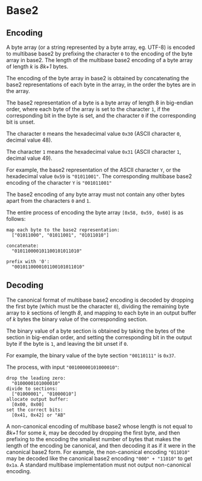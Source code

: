 # Base2

## Encoding

A byte array (or a string represented by a byte array, eg. UTF-8) is encoded to
multibase base2 by prefixing the character `0` to the encoding of the byte array
in base2. The length of the multibase base2 encoding of a byte array of length
_k_ is _8k+1_ bytes.

The encoding of the byte array in base2 is obtained by concatenating the base2
representations of each byte in the array, in the order the bytes are in the
array.

The base2 representation of a byte is a byte array of length 8 in big-endian
order, where each byte of the array is set to the character `1`, if the
corresponding bit in the byte is set, and the character `0` if the corresponding
bit is unset.

The character `0` means the hexadecimal value `0x30`
(ASCII character `0`, decimal value 48).

The character `1` means the hexadecimal value `0x31`
(ASCII character `1`, decimal value 49).

For example, the base2 representation of the ASCII character `Y`, or the
hexadecimal value `0x59` is `"01011001"`. The corresponding multibase base2
encoding of the character `Y` is `"001011001"`

The base2 encoding of any byte array must not contain any other bytes apart from
the characters `0` and `1`.

The entire process of encoding the byte array `[0x58, 0x59, 0x60]`
is as follows:

```
map each byte to the base2 representation:
  ["01011000", "01011001", "01011010"]

concatenate:
  "010110000101100101011010"

prefix with '0':
  "0010110000101100101011010"
```

## Decoding

The canonical format of multibase base2 encoding is decoded by dropping the
first byte (which must be the character `0`), dividing the remaining byte array
to _k_ sections of length _8_, and mapping to each byte in an output buffer of
_k_ bytes the binary value of the corresponding section.

The binary value of a byte section is obtained by taking the bytes of the
section in big-endian order, and setting the corresponding bit in the output
byte if the byte is `1`, and leaving the bit unset if `0`.

For example, the binary value of the byte section `"00110111"` is `0x37`.

The process, with input `"00100000101000010"`:

```
drop the leading zero:
  "0100000101000010"
divide to sections:
  ["01000001", "01000010"]
allocate output buffer:
  [0x00, 0x00]
set the correct bits:
  [0x41, 0x42] or "AB"
```

A non-canonical encoding of multibase base2 whose length is not equal to _8k+1_
for some _k_, may be decoded by dropping the first byte, and then prefixing to
the encoding the smallest number of bytes that makes the length of the encoding
be canonical, and then decoding it as if it were in the canonical base2 form.
For example, the non-canonical encoding `"011010"` may be decoded like the
canonical base2 encoding `"000" + "11010"` to get `0x1a`. A standard multibase
implementation must not output non-canonical encoding.

